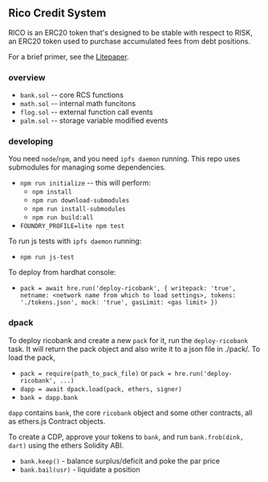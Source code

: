## Rico Credit System

RICO is an ERC20 token that's designed to be stable with respect to RISK, an ERC20 token used to purchase accumulated fees from debt positions.

For a brief primer, see the [Litepaper](https://bank.dev/rico1_lite).

### overview

- `bank.sol` -- core RCS functions
- `math.sol` -- internal math funcitons
- `flog.sol` -- external function call events
- `palm.sol` -- storage variable modified events

### developing

You need `node`/`npm`, and you need `ipfs daemon` running.
This repo uses submodules for managing some dependencies.

- `npm run initialize` -- this will perform:
    - `npm install`
    - `npm run download-submodules`
    - `npm run install-submodules`
    - `npm run build:all`
- `FOUNDRY_PROFILE=lite npm test`

To run js tests with `ipfs daemon` running:

- `npm run js-test`

To deploy from hardhat console:

- `pack = await hre.run('deploy-ricobank', { writepack: 'true', netname: <network name from which to load settings>, tokens: './tokens.json', mock: 'true', gasLimit: <gas limit> })`

### dpack

To deploy ricobank and create a new `pack` for it, run the `deploy-ricobank` task.  It will return the pack object and also write it to a json file in ./pack/.  To load the pack,

- `pack = require(path_to_pack_file)` or `pack = hre.run('deploy-ricobank', ...)`
- `dapp = await dpack.load(pack, ethers, signer)`
- `bank = dapp.bank`

`dapp` contains `bank`, the core `ricobank` object and some other contracts, all as ethers.js Contract objects.  

To create a CDP, approve your tokens to `bank`, and run `bank.frob(dink, dart)` using the ethers Solidity ABI.

- `bank.keep()` - balance surplus/deficit and poke the par price
- `bank.bail(usr)` - liquidate a position

